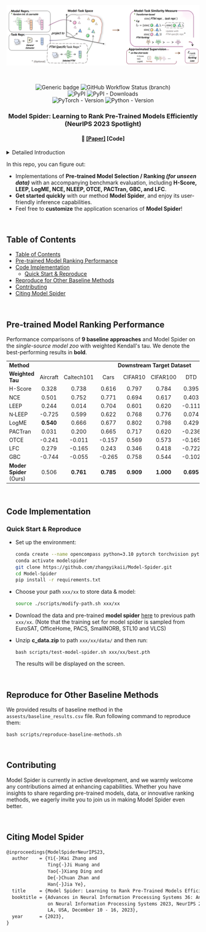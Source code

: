 <div align="center">
  <a href="http://zhijian.readthedocs.io"><img width="650px" height="auto" src="assests/Model-Spider.png"></a>
</div>


&nbsp;

<div align="center">
    <img src="https://img.shields.io/badge/License-MIT-<COLOR>.svg?style=for-the-badge" alt="Generic badge", height="21">
    <img src="https://img.shields.io/github/actions/workflow/status/zhangyikaii/Model-Spider/tests.yml?branch=main&style=for-the-badge" alt="GitHub Workflow Status (branch)", height="21">
    <br>
    <img src="https://img.shields.io/pypi/v/ModelSpider?color=blue&style=for-the-badge&logo=pypi&logoColor=white" alt="PyPI", height="21">
    <img src="https://img.shields.io/pypi/dm/ModelSpider?style=for-the-badge&color=blue" alt="PyPI - Downloads", height="21">
    <br>
    <img src="https://img.shields.io/badge/PYTORCH-1.4+-red?style=for-the-badge&logo=pytorch" alt="PyTorch - Version", height="21">
    <img src="https://img.shields.io/badge/PYTHON-3.7+-red?style=for-the-badge&logo=python&logoColor=white" alt="Python - Version", height="21">
</div>
<h3 align="center">
    <p>
        Model Spider: Learning to Rank Pre-Trained Models Efficiently (NeurIPS 2023 Spotlight)
    <p>
</h3>
<h4 align="center">
    <p>
        📑 <a href="https://arxiv.org/abs/2306.03900">[Paper]</a> [<b>Code</b>]</a>
    <p>
<!--     <p>
        <b>English</b> |
        <a href="https://github.com/zhangyikaii/Model-Spider/edit/main/README_CN.md">中文</a>
    <p> -->
</h4>

<details>
    <summary>Detailed Introduction</summary>
    <p>
    Figuring out which Pre-Trained Model (PTM) from a model zoo fits the target task is essential to take advantage of plentiful model resources. With the availability of <b>numerous heterogeneous PTMs from diverse fields</b>, efficiently selecting <b>the most suitable</b> PTM is challenging due to the time-consuming costs of carrying out forward or backward passes over all PTMs. In this paper, we propose <b>Model Spider</b>, which tokenizes both PTMs and tasks by <b>summarizing their characteristics into vectors to enable efficient PTM selection</b>.
    <br>
    By leveraging the <b>approximated performance of PTMs</b> on a separate set of training tasks, <b>Model Spider</b> learns to construct representation and measure the fitness score between <b>a model-task pair</b> via their representation. The ability to rank relevant PTMs higher than others generalizes to new tasks. With the top-ranked PTM candidates, we further learn to enrich task repr. with their PTM-specific semantics <b>to re-rank the PTMs for better selection</b>. <b>Model Spider</b> balances efficiency and selection ability, making PTM selection like a spider preying on a web.
    <br>
    <b>Model Spider</b> demonstrates promising performance across various model categories, including <b>visual models and Large Language Models (LLMs)</b>. In this repository, we have built a comprehensive and user-friendly PyTorch-based model ranking toolbox for evaluating the future generalization performance of models. It aids in selecting <b>the most suitable</b> foundation pre-trained models for achieving optimal performance in real-world tasks <b>after fine-tuning</b>. In this benchmark for selecting/ranking PTMs, we have reproduced relevant model selection methods such as H-Score, LEEP, LogME, NCE, NLEEP, OTCE, PACTran, GBC, and LFC.
    <ol>
        <li>We introduce a <em>single-source model zoo</em>, building <b>10 PTMs</b> on ImageNet across five architecture families, <em>i.e.</em>, Inception, ResNet, DenseNet, MobileNet, and MNASNet. These models can be evaluated on <b>9 downstream datasets</b> using measure like <em>weighted tau</em>, including Aircraft, Caltech101, Cars, CIFAR10, CIFAR100, DTD, Pet, and SUN397 for classification, UTKFace and dSprites for regression.</li>
        <li>We construct a <em>multi-source model zoo</em> where <b>42 heterogeneous PTMs</b> are pre-trained from multiple datasets, with 3 architectures of similar magnitude, <em>i.e.</em>, Inception-V3, ResNet-50, and DenseNet-201, pre-trained on 14 datasets, including animals, general and 3D objects, plants, scene-based, remote sensing, and multi-domain recognition. We evaluate the ability to select PTMs on Aircraft, DTD, and Pet datasets.</li>
    </ol>
    </p>
</details>

In this repo, you can figure out:

* Implementations of **Pre-trained Model Selection / Ranking *(for unseen data)*** with an accompanying benchmark evaluation, including **H-Score, LEEP, LogME, NCE, NLEEP, OTCE, PACTran, GBC, and LFC**.
* **Get started quickly** with our method **Model Spider**, and enjoy its user-friendly inference capabilities.
* Feel free to **customize** the application scenarios of **Model Spider**!
<!--
* **A pre-trained model zoo** containing **42** heterogeneous models (**3** architectures, Inception-V3, ResNet-50, and DenseNet-201 (ImageNet pretrained), fine-tuned on **14** downstream vision datasets).
-->

&nbsp;

## Table of Contents
- [Table of Contents](#table-of-contents)
- [Pre-trained Model Ranking Performance](#pre-trained-model-ranking-performance)
- [Code Implementation](#code-implementation)
  - [Quick Start \& Reproduce](#quick-start--reproduce)
- [Reproduce for Other Baseline Methods](#reproduce-for-other-baseline-methods)
- [Contributing](#contributing)
- [Citing Model Spider](#citing-model-spider)

&nbsp;

## Pre-trained Model Ranking Performance

Performance comparisons of **9 baseline approaches** and Model Spider on the *single-source model zoo* with weighted Kendall's tau. We denote the best-performing results in **bold**.

<table>
    <tr>
        <td><b>Method</b></td>
        <td colspan="10" align="center"><b>Downstream Target Dataset</b></td>
    </tr>
    <tr>
        <td><b>Weighted Tau</b></td>
        <td align="center">Aircraft</td>
        <td align="center">Caltech101</td>
        <td align="center">Cars</td>
        <td align="center">CIFAR10</td>
        <td align="center">CIFAR100</td>
        <td align="center">DTD</td>
        <td align="center">Pets</td>
        <td align="center">SUN397</td>
        <td align="center">Mean</td>
    </tr>
    <tr>
        <td>H-Score </td>
        <td align="center">0.328</td>
        <td align="center">0.738</td>
        <td align="center">0.616</td>
        <td align="center">0.797</td>
        <td align="center">0.784</td>
        <td align="center">0.395</td>
        <td align="center">0.610</td>
        <td align="center">0.918</td>
        <td align="center">0.648</td>
    </tr>
    <tr>
        <td>NCE</td>
        <td align="center">0.501</td>
        <td align="center">0.752</td>
        <td align="center">0.771</td>
        <td align="center">0.694</td>
        <td align="center">0.617</td>
        <td align="center">0.403</td>
        <td align="center">0.696</td>
        <td align="center">0.892</td>
        <td align="center">0.666</td>
    </tr>
    <tr>
        <td>LEEP</td>
        <td align="center">0.244</td>
        <td align="center">0.014</td>
        <td align="center">0.704</td>
        <td align="center">0.601</td>
        <td align="center">0.620</td>
        <td align="center">-0.111</td>
        <td align="center">0.680</td>
        <td align="center">0.509</td>
        <td align="center">0.408</td>
    </tr>
    <tr>
        <td><span style="font-family:sans-serif;">N-</span>LEEP</td>
        <td align="center">-0.725</td>
        <td align="center">0.599</td>
        <td align="center">0.622</td>
        <td align="center">0.768</td>
        <td align="center">0.776</td>
        <td align="center">0.074</td>
        <td align="center">0.787</td>
        <td align="center">0.730</td>
        <td align="center">0.454</td>
    </tr>
    <tr>
        <td>LogME</td>
        <td align="center"><b>0.540</b></td>
        <td align="center">0.666</td>
        <td align="center">0.677</td>
        <td align="center">0.802</td>
        <td align="center">0.798</td>
        <td align="center">0.429</td>
        <td align="center">0.628</td>
        <td align="center">0.870</td>
        <td align="center">0.676</td>
    </tr>
    <tr>
        <td>PACTran</td>
        <td align="center">0.031</td>
        <td align="center">0.200</td>
        <td align="center">0.665</td>
        <td align="center">0.717</td>
        <td align="center">0.620</td>
        <td align="center">-0.236</td>
        <td align="center">0.616</td>
        <td align="center">0.565</td>
        <td align="center">0.397</td>
    </tr>
        <tr>
        <td>OTCE</td>
        <td align="center">-0.241</td>
        <td align="center">-0.011</td>
        <td align="center">-0.157</td>
        <td align="center">0.569</td>
        <td align="center">0.573</td>
        <td align="center">-0.165</td>
        <td align="center">0.402</td>
        <td align="center">0.218</td>
        <td align="center">0.149</td>
    </tr>
    <tr>
        <td>LFC</td>
        <td align="center">0.279</td>
        <td align="center">-0.165</td>
        <td align="center">0.243</td>
        <td align="center">0.346</td>
        <td align="center">0.418</td>
        <td align="center">-0.722</td>
        <td align="center">0.215</td>
        <td align="center">-0.344</td>
        <td align="center">0.034</td>
    </tr>
    <tr>
        <td>GBC</td>
        <td align="center">-0.744</td>
        <td align="center">-0.055</td>
        <td align="center">-0.265</td>
        <td align="center">0.758</td>
        <td align="center">0.544</td>
        <td align="center">-0.102</td>
        <td align="center">0.163</td>
        <td align="center">0.457</td>
        <td align="center">0.095</td>
    </tr>
    <tr>
        <td><b>Moder Spider</b> (Ours)</td>
        <td align="center">0.506</td>
        <td align="center"><b>0.761</b></td>
        <td align="center"><b>0.785</b></td>
        <td align="center"><b>0.909</b></td>
        <td align="center"><b>1.000</b></td>
        <td align="center"><b>0.695</b></td>
        <td align="center"><b>0.788</b></td>
        <td align="center"><b>0.954</b></td>
        <td align="center"><b>0.800</b></td>
    </tr>
    <line>
</table>

&nbsp;

## Code Implementation

### Quick Start & Reproduce

- Set up the environment:
    ```bash
    conda create --name opencompass python=3.10 pytorch torchvision pytorch-cuda -c nvidia -c pytorch -y
    conda activate modelspider
    git clone https://github.com/zhangyikaii/Model-Spider.git
    cd Model-Spider
    pip install -r requirements.txt
    ```

- Choose your path `xxx/xx` to store data & model:
    ```bash
    source ./scripts/modify-path.sh xxx/xx
    ```

- Download the data and pre-trained **model spider** [here](https://drive.google.com/drive/folders/1EoUBOfqWdV5qG_GO897pneJtmxouP5vL?usp=sharing) to previous path `xxx/xx`. (Note that the training set for model spider is sampled from EuroSAT, OfficeHome, PACS, SmallNORB, STL10 and VLCS)
- Unzip **c_data.zip** to path `xxx/xx/data/` and then run:
    ```shell
    bash scripts/test-model-spider.sh xxx/xx/best.pth
    ```
    The results will be displayed on the screen.

&nbsp;

## Reproduce for Other Baseline Methods

We provided results of baseline method in the `assests/baseline_results.csv` file. Run following command to reproduce them:

```shell
bash scripts/reproduce-baseline-methods.sh
```
&nbsp;

## Contributing

Model Spider is currently in active development, and we warmly welcome any contributions aimed at enhancing capabilities. Whether you have insights to share regarding pre-trained models, data, or innovative ranking methods, we eagerly invite you to join us in making Model Spider even better.

&nbsp;

## Citing Model Spider

```latex
@inproceedings{ModelSpiderNeurIPS23,
  author    = {Yi{-}Kai Zhang and
               Ting{-}Ji Huang and
               Yao{-}Xiang Ding and
               De{-}Chuan Zhan and
               Han{-}Jia Ye},
  title     = {Model Spider: Learning to Rank Pre-Trained Models Efficiently},
  booktitle = {Advances in Neural Information Processing Systems 36: Annual Conference
               on Neural Information Processing Systems 2023, NeurIPS 2023, New Orleans,
               LA, USA, December 10 - 16, 2023},
  year      = {2023},
}
```
